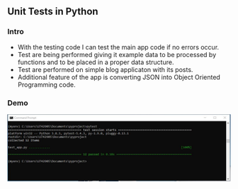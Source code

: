 <h2>Unit Tests in Python</h2>
<h3>Intro</h3>
<ul>
  <li>With the testing code I can test the main app code if no errors occur.</li>
  <li>Test are being performed giving it example data to be processed by functions and to be placed in a proper data structure.</li>
  <li>Test are performed on simple blog applicaton with its posts.</li>
  <li>Additional feature of the app is converting JSON into Object Oriented Programming code.</li>
</ul>

<h3>Demo</h3>
<img src="images/console.JPG">
